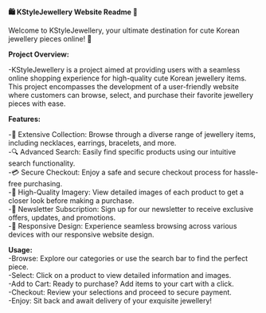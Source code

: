 <b>🛍️ KStyleJewellery Website Readme 📿</b> <br>

Welcome to KStyleJewellery, your ultimate destination for cute Korean jewellery pieces online! 💎

<b>Project Overview:</b><br>

-KStyleJewellery is a project aimed at providing users with a seamless online shopping experience for high-quality cute Korean jewellery items. This project encompasses the development of a user-friendly website where customers can browse, select, and purchase their favorite jewellery pieces with ease.

<b>Features:</b><br>

-🌟 Extensive Collection: Browse through a diverse range of jewellery items, including necklaces, earrings, bracelets, and more.<br>
-🔍 Advanced Search: Easily find specific products using our intuitive search functionality.<br>
-💳 Secure Checkout: Enjoy a safe and secure checkout process for hassle-free purchasing.<br>
-📸 High-Quality Imagery: View detailed images of each product to get a closer look before making a purchase.<br>
-💌 Newsletter Subscription: Sign up for our newsletter to receive exclusive offers, updates, and promotions.<br>
-📱 Responsive Design: Experience seamless browsing across various devices with our responsive website design.<br>


<b>Usage:</b><br>
-Browse: Explore our categories or use the search bar to find the perfect piece.<br>
-Select: Click on a product to view detailed information and images.<br>
-Add to Cart: Ready to purchase? Add items to your cart with a click.<br>
-Checkout: Review your selections and proceed to secure payment.<br>
-Enjoy: Sit back and await delivery of your exquisite jewellery!<br>

